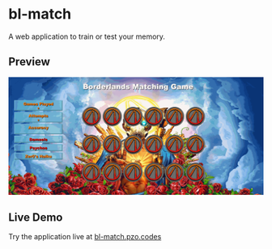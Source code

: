 # bl-match

A web application to train or test your memory.

## Preview

![BL-Match](assets/images/bl-match.gif)

## Live Demo

Try the application live at [bl-match.pzo.codes](bl-match.pzo.codes)


